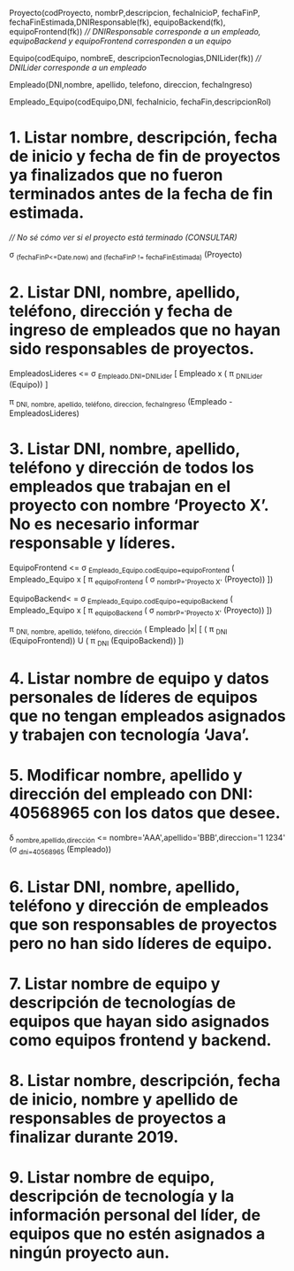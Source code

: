 Proyecto(codProyecto, nombrP,descripcion, fechaInicioP, fechaFinP,
fechaFinEstimada,DNIResponsable(fk), equipoBackend(fk), equipoFrontend(fk)) *// DNIResponsable corresponde a un empleado, equipoBackend y equipoFrontend corresponden a un equipo*

Equipo(codEquipo, nombreE, descripcionTecnologias,DNILider(fk)) *// DNILider corresponde a un empleado*

Empleado(DNI,nombre, apellido, telefono, direccion, fechaIngreso)

Empleado_Equipo(codEquipo,DNI, fechaInicio, fechaFin,descripcionRol)

# 1. Listar nombre, descripción, fecha de inicio y fecha de fin de proyectos ya finalizados que no fueron terminados antes de la fecha de fin estimada.

*// No sé cómo ver si el proyecto está terminado (CONSULTAR)*

σ <sub>(fechaFinP<=Date.now) and (fechaFinP != fechaFinEstimada)</sub> (Proyecto)

# 2. Listar DNI, nombre, apellido, teléfono, dirección y fecha de ingreso de empleados que no hayan sido responsables de proyectos.

EmpleadosLideres <= σ <sub>Empleado.DNI=DNILider</sub> [ Empleado x ( π <sub>DNILider</sub> (Equipo)) ]

π <sub>DNI, nombre, apellido, teléfono, direccion, fechaIngreso</sub> (Empleado - EmpleadosLideres)

# 3. Listar DNI, nombre, apellido, teléfono y dirección de todos los empleados que trabajan en el proyecto con nombre ‘Proyecto X’. No es necesario informar responsable y líderes.

EquipoFrontend <= σ <sub>Empleado_Equipo.codEquipo=equipoFrontend</sub> ( Empleado_Equipo x [ π <sub>equipoFrontend</sub> ( σ <sub>nombrP='Proyecto X'</sub> (Proyecto)) ])

EquipoBackend< = σ <sub>Empleado_Equipo.codEquipo=equipoBackend</sub> ( Empleado_Equipo x [ π <sub>equipoBackend</sub> ( σ <sub>nombrP='Proyecto X'</sub> (Proyecto)) ])

π <sub>DNI, nombre, apellido, teléfono, dirección</sub> ( Empleado |x| [ ( π <sub>DNI</sub> (EquipoFrontend)) U ( π <sub>DNI</sub> (EquipoBackend)) ])

# 4. Listar nombre de equipo y datos personales de líderes de equipos que no tengan empleados asignados y trabajen con tecnología ‘Java’.


# 5. Modificar nombre, apellido y dirección del empleado con DNI: 40568965 con los datos que desee.

δ <sub>nombre,apellido,dirección</sub> <= nombre='AAA',apellido='BBB',direccion='1 1234' (σ <sub>dni=40568965</sub> (Empleado))

# 6. Listar DNI, nombre, apellido, teléfono y dirección de empleados que son responsables de proyectos pero no han sido líderes de equipo.



# 7. Listar nombre de equipo y descripción de tecnologías de equipos que hayan sido asignados como equipos frontend y backend.



# 8. Listar nombre, descripción, fecha de inicio, nombre y apellido de responsables de proyectos a finalizar durante 2019.



# 9. Listar nombre de equipo, descripción de tecnología y la información personal del líder, de equipos que no estén asignados a ningún proyecto aun.


